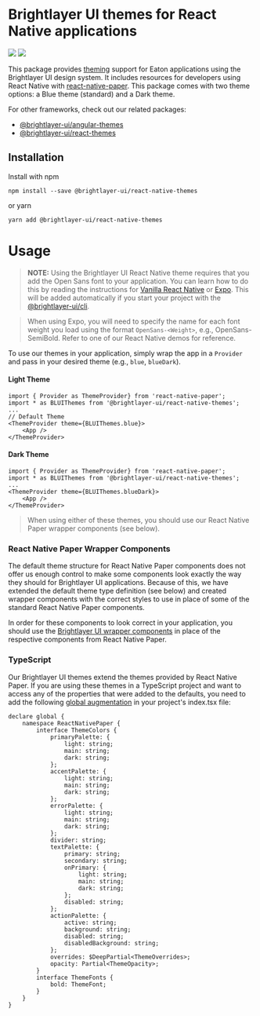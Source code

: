 # Brightlayer UI themes for React Native applications

[![](https://img.shields.io/circleci/project/github/etn-ccis/blui-react-native-themes/master.svg?style=flat)](https://circleci.com/gh/etn-ccis/blui-react-native-themes/tree/master)
[![](https://img.shields.io/npm/v/@brightlayer-ui/react-native-themes.svg?label=@brightlayer-ui/react-native-themes&style=flat)](https://www.npmjs.com/package/@brightlayer-ui/react-native-themes)

This package provides [theming](https://brightlayer-ui.github.io/style/themes) support for Eaton applications using the Brightlayer UI design system. It includes resources for developers using React Native with [react-native-paper](https://www.npmjs.com/package/react-native-paper). This package comes with two theme options: a Blue theme (standard) and a Dark theme.

For other frameworks, check out our related packages:

-   [@brightlayer-ui/angular-themes](https://www.npmjs.com/package/@brightlayer-ui/angular-themes)
-   [@brightlayer-ui/react-themes](https://www.npmjs.com/package/@brightlayer-ui/react-themes)

## Installation

Install with npm

```shell
npm install --save @brightlayer-ui/react-native-themes
```

or yarn

```shell
yarn add @brightlayer-ui/react-native-themes
```

# Usage

> **NOTE:** Using the Brightlayer UI React Native theme requires that you add the Open Sans font to your application. You can learn how to do this by reading the instructions for [Vanilla React Native](https://medium.com/react-native-training/react-native-custom-fonts-ccc9aacf9e5e) or [Expo](https://docs.expo.io/versions/latest/guides/using-custom-fonts/). This will be added automatically if you start your project with the [@brightlayer-ui/cli](https://www.npmjs.com/package/@brightlayer-ui/cli).

> When using Expo, you will need to specify the name for each font weight you load using the format `OpenSans-<Weight>`, e.g., OpenSans-SemiBold. Refer to one of our React Native demos for reference.

To use our themes in your application, simply wrap the app in a `Provider` and pass in your desired theme (e.g., `blue`, `blueDark`).

#### Light Theme

```tsx
import { Provider as ThemeProvider} from 'react-native-paper';
import * as BLUIThemes from '@brightlayer-ui/react-native-themes';
...
// Default Theme
<ThemeProvider theme={BLUIThemes.blue}>
    <App />
</ThemeProvider>
```

#### Dark Theme

```tsx
import { Provider as ThemeProvider} from 'react-native-paper';
import * as BLUIThemes from '@brightlayer-ui/react-native-themes';
...
<ThemeProvider theme={BLUIThemes.blueDark}>
    <App />
</ThemeProvider>
```

> When using either of these themes, you should use our React Native Paper wrapper components (see below).

### React Native Paper Wrapper Components

The default theme structure for React Native Paper components does not offer us enough control to make some components look exactly the way they should for Brightlayer UI applications. Because of this, we have extended the default theme type definition (see below) and created wrapper components with the correct styles to use in place of some of the standard React Native Paper components.

In order for these components to look correct in your application, you should use the [Brightlayer UI wrapper components](https://github.com/etn-ccis/blui-react-native-component-library/blob/master/components/src/themed/README.md) in place of the respective components from React Native Paper.

### TypeScript

Our Brightlayer UI themes extend the themes provided by React Native Paper. If you are using these themes in a TypeScript project and want to access any of the properties that were added to the defaults, you need to add the following [global augmentation](https://callstack.github.io/react-native-paper/theming.html#typescript) in your project's index.tsx file:

```tsx
declare global {
    namespace ReactNativePaper {
        interface ThemeColors {
            primaryPalette: {
                light: string;
                main: string;
                dark: string;
            };
            accentPalette: {
                light: string;
                main: string;
                dark: string;
            };
            errorPalette: {
                light: string;
                main: string;
                dark: string;
            };
            divider: string;
            textPalette: {
                primary: string;
                secondary: string;
                onPrimary: {
                    light: string;
                    main: string;
                    dark: string;
                };
                disabled: string;
            };
            actionPalette: {
                active: string;
                background: string;
                disabled: string;
                disabledBackground: string;
            };
            overrides: $DeepPartial<ThemeOverrides>;
            opacity: Partial<ThemeOpacity>;
        }
        interface ThemeFonts {
            bold: ThemeFont;
        }
    }
}
```

<!--
## Demo

[Check it out](https://github.com/etn-ccis/blui-react-native-showcase-demo/tree/master)
-->
